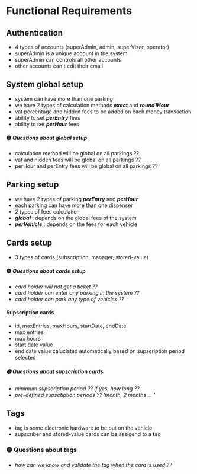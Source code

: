 # Functional Requirements

## Authentication

- 4 types of accounts (superAdmin, admin, superVisor, operator)
- superAdmin is a unique account in the system
- superAdmin can controls all other accounts
- other accounts can't edit their email

## System global setup

- system can have more than one parking
- we have 2 types of calculation methods **_exact_** and **_round1Hour_**
- vat percentage and hidden fees to be added on each money transaction
- ability to set **_perEntry_** fees
- ability to set **_perHour_** fees

#### 🟡 _Questions about global setup_

- calculation method will be global on all parkings ??
- vat and hidden fees will be global on all parkings ??
- perHour and perEntry fees will be global on all parkings ??

## Parking setup

- we have 2 types of parking **_perEntry_** and **_perHour_**
- each parking can have more than one dispenser
- 2 types of fees calculation
- **_global_** : depends on the global fees of the system
- **_perVehicle_** : depends on the fees for each vehicle

## Cards setup

- 3 types of cards (subscription, manager, stored-value)

#### 🟡 _Questions about cards setup_

- _card holder will not get a ticket ??_
- _card holder can enter any parking in the system ??_
- _card holder can park any type of vehicles ??_

#### Supscription cards

- id, maxEntries, maxHours, startDate, endDate
- max entries
- max hours
- start date value
- end date value caluclated automatically based on supscription period selected

##### 🟡 Questions about supscription cards

- _minimum supscription period ?? if yes, how long ??_
- _pre-defined supsctiption periods ?? 'month, 2 months ... '_

## Tags

- tag is some electronic hardware to be put on the vehicle
- supscriber and stored-value cards can be assigend to a tag

### 🟡 Questions about tags

- _how can we know and validate the tag when the card is used ??_
